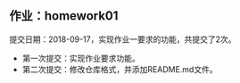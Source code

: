 ## 作业：homework01

提交日期：2018-09-17，实现作业一要求的功能，共提交了2次。

- 第一次提交：实现作业要求功能。
- 第二次提交：修改仓库格式，并添加README.md文件。